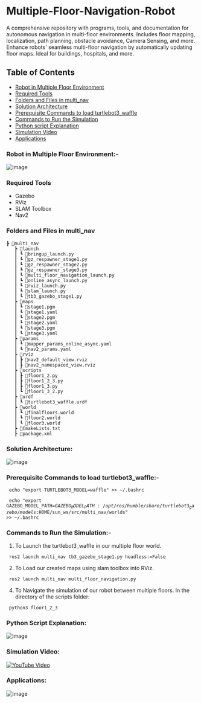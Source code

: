 # Multiple-Floor-Navigation-Robot
A comprehensive repository with programs, tools, and documentation for autonomous navigation in multi-floor environments. Includes floor mapping, localization, path planning, obstacle avoidance, Camera Sensing, and more. Enhance robots' seamless multi-floor navigation by automatically updating floor maps. Ideal for buildings, hospitals, and more.

## Table of Contents
* [Robot in Multiple Floor Environment](###robot-in-multiple-floor-environment)
* [Required Tools](###RequiredTools)
* [Folders and Files in multi_nav](###FoldersandFilesinmulti_nav)
* [Solution Architecture](###Solution_Architecture)
* [Prerequisite Commands to load turtlebot3_waffle](###PrerequisiteCommandstoloadturtlebot3_waffle)
* [Commands to Run the Simulation](###CommandstoRuntheSimulation)
* [Python script Explanation](###PythonscriptExplanation)
* [Simulation Video](###SimulationVideo)
* [Applications](###Applications)
  
### Robot in Multiple Floor Environment:-
![image](https://github.com/Sivaramasaran2773/Multiple-Floor-Navigation-Robot/assets/96780921/887e9158-5fa2-447f-899d-71ccbfe0fbc8)

### Required Tools
* Gazebo 
* RViz
* SLAM Toolbox
* Nav2

### Folders and Files in multi_nav
```
┣ 📂multi_nav
   ┣ 📂launch
   ┃ ┗ 📜bringup_launch.py
   ┃ ┗ 📜gz_respawner_stage1.py
   ┃ ┗ 📜gz_respawner_stage2.py
   ┃ ┗ 📜gz_respawner_stage3.py
   ┃ ┗ 📜multi_floor_navigation_launch.py
   ┃ ┗ 📜online_async_launch.py
   ┃ ┗ 📜rviz_launch.py
   ┃ ┗ 📜slam_launch.py
   ┃ ┗ 📜tb3_gazebo_stage1.py
   ┣ 📂maps
   ┃ ┗ 📜stage1.pgm                 
   ┃ ┗ 📜stage1.yaml
   ┃ ┗ 📜stage2.pgm  
   ┃ ┗ 📜stage2.yaml
   ┃ ┗ 📜stage3.pgm  
   ┃ ┗ 📜stage3.yaml                           
   ┣ 📂params
   ┃ ┗ 📜mapper_params_online_async.yaml      
   ┃ ┗ 📜nav2_params.yaml        
   ┣ 📂rviz                                
   ┃ ┣ 📜nav2_default_view.rviz
   ┃ ┣ 📜nav2_namespaced_view.rviz
   ┣ 📂scripts                                    
   ┃ ┣ 📜floor1_2.py
   ┃ ┣ 📜floor1_2_3.py
   ┃ ┣ 📜floor1_3.py
   ┃ ┗ 📜floor1_3_2.py
   ┣ 📂urdf
   ┃ ┗ 📜turtlebot3_waffle.urdf
   ┣ 📂world
   ┃ ┗ 📜finalfloors.world  
   ┃ ┗ 📜floor2.world  
   ┃ ┗ 📜floor3.world                            
   ┣ 📜CmakeLists.txt
   ┣ 📜package.xml
```
### Solution Architecture:
![image](https://github.com/Sivaramasaran2773/Multiple-Floor-Navigation-Robot/assets/96780921/5817f82c-44ec-402e-b543-33685d09f6e1)


### Prerequisite Commands to load turtlebot3_waffle:-

<code> echo "export TURTLEBOT3_MODEL=waffle" >> ~/.bashrc </code>


<code> echo "export GAZEBO_MODEL_PATH=$GAZEBO_MODEL_PATH:/opt/ros/humble/share/turtlebot3_gazebo/models:$HOME/sun_ws/src/multi_nav/worlds" >> ~/.bashrc </code>

### Commands to Run the Simulation:-
1. To Launch the turtlebot3_waffle in our multiple floor world.

<code> ros2 launch multi_nav tb3_gazebo_stage1.py headless:=False </code> 

2. To Load our created maps using slam toolbox into RViz.

<code> ros2 launch multi_nav multi_floor_navigation.py </code> 

4. To Navigate the simulation of our robot between multiple floors.
   In the directory of the scripts folder:

<code> python3 floor1_2_3 </code> 

### Python Script Explanation:
![image](https://github.com/Sivaramasaran2773/Multiple-Floor-Navigation-Robot/assets/96780921/3d52f172-cc7f-4c33-beda-3c1c435fca18)

### Simulation Video:
[![YouTube Video](http://img.youtube.com/vi/NpObE61ZL6o/0.jpg)](https://youtu.be/NpObE61ZL6o)

### Applications:
![image](https://github.com/Sivaramasaran2773/Multiple-Floor-Navigation-Robot/assets/96780921/d56f7b50-3ebd-4b3e-ae3a-512b3065a312)

